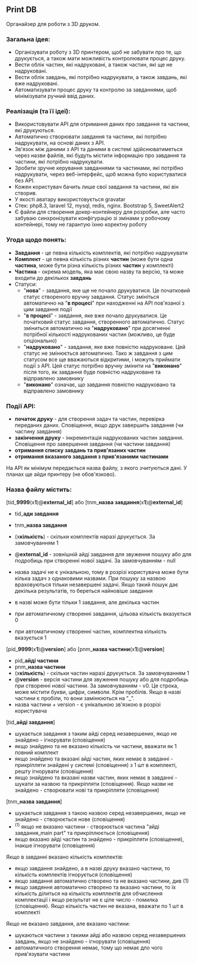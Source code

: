 ## Print DB

Органайзер для роботи з 3D друком.

<h3>Загальна ідея:</h3>

* Організувати роботу з 3D принтером, щоб не забувати про те, що друкується, а також мати можливість контролювати процес друку.
* Вести облік частин, які надруковані, а також частин, які ще не надруковані.
* Вести облік завдань, які потрібно надрукувати, а також завдань, які вже надруковані.
* Автоматизувати процес друку та контролю за завданнями, щоб мінімізувати ручний ввід даних.

<h3>Реалізація (та її ідеї):</h3>

* Використовувати API для отримання даних про завдання та частини, які друкуються.
* Автоматично створювати завдання та частини, які потрібно надрукувати, на основі даних з API.
* Зв'язок між даними з API та даними в системі здійснюватиметься через назви файлів, які будуть містити інформацію про завдання та частини, які потрібно надрукувати.
* Зробити зручне керування завданнями та частинами, які потрібно надрукувати, через веб-інтерфейс, щоб можна було користуватися без API.
* Кожен користувач бачить лише свої завдання та частини, які він створив.
* У якості аватару використовується gravatar
* Стек: php8.3, laravel 12, mysql, redis, nginx. Bootstrap 5, SweetAlert2
* Є файли для створення докер-контейнеру для розробки, але часто забуваю синхронізувати конфігурацію зі змінами у робочому контейнері, тому не гарантую їхню коректну роботу

<h3>Угода щодо понять:</h3>

* **Завдання** - це певна кількість комплектів, які потрібно надрукувати
* **Комплект** - це певна кількість різних **частин** (може бути одна **частина**, може бути різна кількість різних **частин** у комплекті)
* **Частина** - окрема модель, яка має свою назву та версію, та може входити до декількох **завдань**
* Статуси:
  * "**нова**" - завдання, яке ще не почало друкуватися. Це початковий статус створеного вручну завдання. Статус змініться автоматично на "**в процесі**" при находженні на API пов'язаної з цим завдання події
  * "**в процесі**" - завдання, яке вже почало друкуватися. Це початковий статус завдання, створенного автоматично. Статус зміниться автоматично на "**надруковано**" при досягненні потрібної кількості надрукованих частин (можливо, це буде опціонально)
  * "**надруковано**" - завдання, яке вже повністю надруковане. Цей статус не змінюється автоматично. Тако ж завдання з цим статусом все ще вважаються відкритими, і можуть приймати події з API. Цей статус потрібно вручну змінити на "**виконано**" після того, як завдання буде повністю надруковане та відправлено замовнику
  * "**виконано**" означає, що завдання повністю надруковано та відправлено замовнику

<h3>Події API:</h3>

* **початок друку** - для створення задач та частин, перевірка переданих даних. Сповіщення, якщо друк завершить завдання (чи частину завдання)
* **закінчення друку** - інкрементація надрукованих частин завдання. Сповіщення про завершення завдання (чи частини завдання)
* **отримання списку завдань та прив'язаних частин**
* **отримання вказаного завдання з прив'язаними частинами**

На API як мінімум передається назва файлу, з якого зчитуються дані. У планах ще айди принтеру (не обов'язково).

<h3>Назва файлу містить:</h3>

[tid_**9999**(x**1**)@**external_id**] або [tnm_**назва завдання**(x**1**)@**external_id**]
* tid_**ади завдання**
* tnm_**назва завдання**
* (x**кількість**) - скільки комплектів наразі друкується. За замовчуванням 1
* @**external_id** - зовнішній айді завдання для звуження пошуку або для подробиць при створенні нової задачі. За замовчуванням - null

* назва задачі не є унікальною, тому в розрізі користувача може бути кілька задач з однаковими назвами. При пошуку за назвою враховуються тільки незавершені задачі. Якщо такий пошук дає декілька результатів, то береться найновіше завдання
* в назві може бути тільки 1 завдання, але декілька частин
* при автоматичному створенні завдання, цільова кількість вказується 0
* при автоматичному створенні частин, комплектна кількість вказується 1

[pid_**9999**(x**1**)@**version**] або [pnm_**назва частини**(x**1**)@**version**]
* pid_**айді частини**
* pnm_**назва частини**
* (x**кількість**) - скільки частин наразі друкується. За замовчуванням 1
* @**version** - версія частини для звуження пошуку або для подробиць при створенні нової частини. За замовчуванням - v0. Це строка, може містити букви, цифри, символи. Крім пробілів. Якщо в назві частини є пробіли, то вони замінюються на "_".
* назва частини + version - є унікальною зв'язкою в розрізі користувача

[tid_**айді завдання**]
* шукається завдання з таким айді серед незавершених, якщо не знайдено - ігнорувати (сповіщення)
* якщо знайдено та не вказано кількість чи частини, вважати як 1 повний комплект
* якщо знайдено та вказані айді частин, яких немає в завданні - прикріпляти знайдені у системі (сповіщення) з 1 шт в комплекті, решту ігнорувати (сповіщення)
* якщо знайдено та вказані назви частин, яких немає в завданні - шукати за назвою та прикріпляти (сповіщення). Якщо назви не знайдено - створювати нові та прикріпляти (сповіщення)

[tnm_**назва завдання**]
* шукається завдання з такою назвою серед незавершених, якщо не знайдено - створюється нове (сповіщення)
* <sup>(1)</sup> якщо не вказано частини - створюється частина "айді завдання_main part" та прикріплюється (сповіщення)
* якщо вказано айді частин та знайдено - прикріпляти (сповіщення), інакше ігнорувати (сповіщення)

Якщо в завданні вказано кількість комплектів:
* якщо завдання знайдено, а в назві друку вказано частини, то кількість комплектів ігнорується (сповіщення)
* якщо завдання автоматично створено та не вказано частини, див (1)
* якщо завдяння автоматично створено та вказано частини, то їх кількість ділиться на кількість комплектів для обчислення комплектації і якщо результат не є ціле число - помилка (сповіщення). Якщо кількість частин не вказана, вважати по 1 шт в комплекті

Якщо не вказано завдання, але вказано частини:
* шукаються частини з такими айді або назвою серед незавершених завдань, якщо не знайдено - ігнорувати (сповіщення)
* автоматичного створення немає, тому що немає дло чого прив'язувати частини
